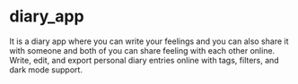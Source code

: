 # diary_app
It is a diary app where you can write your feelings and you can also share it with someone and both of you can share feeling with each other online. Write, edit, and export personal diary entries online with tags, filters, and dark mode support.
